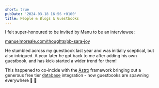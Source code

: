 ```yaml
---
short: true
pubDate: '2024-03-18 16:56 +0100'
title: People & Blogs & Guestbooks
---
```

I felt super-honoured to be invited by Manu to be an interviewee:

[manuelmoreale.com/thoughts/pb-sara-joy](https://manuelmoreale.com/thoughts/pb-sara-joy)

He stumbled across my guestbook last year and was initially sceptical, but also intrigued. A year later he got back to me after adding his own guestbook, and has kick-started a wider trend for them!

This happened to co-incide with the [Astro](https://astro.build/) framework bringing out a generous free tier [database](https://astro.build/db/) integration - now guestbooks are spawning everywhere 📖 🚀